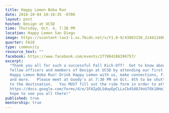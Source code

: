 ```yaml
---
title: Happy Lemon Boba Run
date: 2018-10-04 10:10:35 -0700
layout: post
hosted: Design at UCSD
time: Thursday, Oct. 4, 7:30 PM
location: Happy Lemon San Diego
image: https://scontent-lax3-1.xx.fbcdn.net/v/t1.0-9/43063150_2144124802494646_6519102258964070400_o.jpg?_nc_cat=101&_nc_oc=AQkrChi5m3BwtQaz_5w7poWdwKqL9lxZP1hKTNPJR1jTAPVEHLcJO8YF4GjhzGEKnc0&_nc_ht=scontent-lax3-1.xx&oh=f5646ac7090dabb545b8243dc5983908&oe=5E026CF4
quarter: FA18
type: community
resource_text: ""
facebook: https://www.facebook.com/events/277884286396757/
excerpt:
  "Thank you all for such a successful Fall Kick-Off!  Get to know about your
  fellow officers and members of Design at UCSD by attending our first social event:
  Happy Lemon Boba Run! Drink Happy Lemon with us, make connections, find your mentor/mentee
  and more.   Please meet at Goody's at 7:30 PM on Oct. 4th to be shuttled there
  to the destination.   You MUST fill out the ride form in order to attend the event:
  https://docs.google.com/forms/d/e/1FAIpQLSdwyEpCLLxCb4Sd8J9oU7Ok18HeIojG_44KBYpRs1Xz9Zkc8g/viewform  We
  hope to see you all there!"
published: true
mentorship: true
---
```

